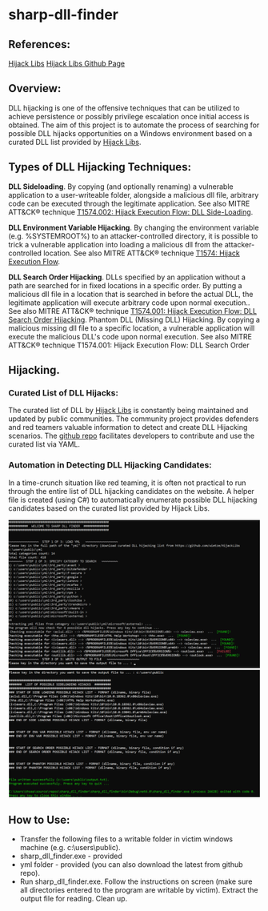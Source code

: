 # sharp-dll-finder

## References:
[Hijack Libs](https://hijacklibs.net/)
[Hijack Libs Github Page](https://github.com/wietze/HijackLibs/wiki)

## Overview:
DLL hijacking is one of the offensive techniques that can be utilized to achieve persistence or possibly privilege escalation once initial access is
obtained. The aim of this project is to automate the process of searching for possible DLL hijacks opportunities on a Windows environment based
on a curated DLL list provided by [Hijack Libs](https://hijacklibs.net/?s=09).

## Types of DLL Hijacking Techniques:
**DLL Sideloading**. By copying (and optionally renaming) a vulnerable application to a user-writeable folder, alongside a malicious dll file,
arbitrary code can be executed through the legitimate application. See also MITRE ATT&CK® technique [T1574.002: Hijack Execution Flow:
DLL Side-Loading](https://attack.mitre.org/techniques/T1574/002/).

**DLL Environment Variable Hijacking**. By changing the environment variable (e.g. %SYSTEMROOT%) to an attacker-controlled directory, it is
possible to trick a vulnerable application into loading a malicious dll from the attacker-controlled location. See also MITRE ATT&CK®
technique [T1574: Hijack Execution Flow](https://attack.mitre.org/techniques/T1574/).

**DLL Search Order Hijacking**. DLLs specified by an application without a path are searched for in fixed locations in a specific order. By putting
a malicious dll file in a location that is searched in before the actual DLL, the legitimate application will execute arbitrary code upon normal
execution.. See also MITRE ATT&CK® technique [T1574.001: Hijack Execution Flow: DLL Search Order Hijacking](https://attack.mitre.org/techniques/T1574/001/).
Phantom DLL (Missing DLL) Hijacking. By copying a malicious missing dll file to a specific location, a vulnerable application will execute the
malicious DLL's code upon normal execution. See also MITRE ATT&CK® technique T1574.001: Hijack Execution Flow: DLL Search Order

## Hijacking.
### Curated List of DLL Hijacks:
The curated list of DLL by [Hijack Libs](https://hijacklibs.net/) is constantly being maintained and updated by public communities. The community project provides
defenders and red teamers valuable information to detect and create DLL Hijacking scenarios. The [github repo](https://github.com/wietze/HijackLibs/wiki) facilitates developers to contribute
and use the curated list via YAML.
### Automation in Detecting DLL Hijacking Candidates:
In a time-crunch situation like red teaming, it is often not practical to run through the entire list of DLL hijacking candidates on the website. A
helper file is created (using C#) to automatically enumerate possible DLL hijacking candidates based on the curated list provided by Hijack Libs.

![Screenshot1 of sharpdllfinder](https://github.com/ms17-o1o/sharp-dll-finder/raw/master/sharpdllfinderscreenshot1.png)
![Screenshot2 of sharpdllfinder](https://github.com/ms17-o1o/sharp-dll-finder/raw/master/sharpdllfinderscreenshot2.png)

## How to Use:
* Transfer the following files to a writable folder in victim windows machine (e.g. c:\users\public).
* sharp_dll_finder.exe - provided
* yml folder - provided (you can also download the latest from github repo).
* Run sharp_dll_finder.exe.
Follow the instructions on screen (make sure all directories entered to the program are writable by victim).
Extract the output file for reading.
Clean up.
